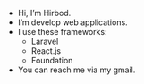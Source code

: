 - Hi, I’m Hirbod.
- I’m develop web applications.
- I use these frameworks:
  - Laravel
  - React.js
  - Foundation
- You can reach me via my gmail.

<!---
H1rb0d/H1rb0d is a ✨ special ✨ repository because its `README.md` (this file) appears on your GitHub profile.
You can click the Preview link to take a look at your changes.
--->
